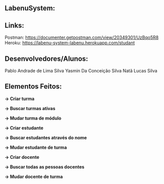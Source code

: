 ## LabenuSystem:


## Links:
Postman:
https://documenter.getpostman.com/view/20349301/UzBqo5R8
<br/>
Heroku:
https://labenu-system-labenu.herokuapp.com/studant



## Desenvolvedores/Alunos:
Pablo Andrade de Lima Silva
Yasmin Da Conceição Silva
Natã Lucas Silva


## Elementos Feitos:

**→ Criar turma**

**→ Buscar turmas ativas**

**→ Mudar turma de módulo**

**→ Criar estudante**

**→ Buscar estudantes através do nome**

**→ Mudar estudante de turma**

**→ Criar docente**

**→ Buscar todas as pessoas docentes**

**→ Mudar docente de turma**
